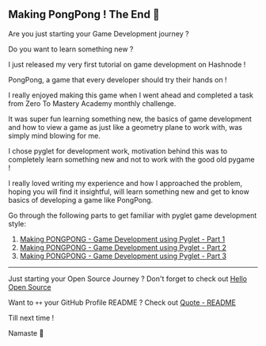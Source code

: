 ## Making PongPong ! The End 🤝

Are you just starting your Game Development journey ?

Do you want to learn something new ?

I just released my very first tutorial on game development on Hashnode !

PongPong, a game that every developer should try their hands on !

I really enjoyed making this game when I went ahead and completed a task from Zero To Mastery Academy monthly challenge.

It was super fun learning something new, the basics of game development and how to view a game as just like a geometry plane to work with, was simply mind blowing for me.

I chose pyglet for development work, motivation behind this was to completely learn something new and not to work with the good old pygame !

I really loved writing my experience and how I approached the problem, hoping you will find it insightful, will learn something new and get to know basics of developing a game like PongPong.

Go through the following parts to get familiar with pyglet game development style:

1. [Making PONGPONG - Game Development using Pyglet - Part 1](https://blog.codekaro.info/making-pongpong-game-development-using-pyglet-part-1)
2. [Making PONGPONG - Game Development using Pyglet - Part 2](https://blog.codekaro.info/making-pongpong-game-development-using-pyglet-part-2)
3. [Making PONGPONG - Game Development using Pyglet - Part 3](https://blog.codekaro.info/making-pongpong-game-development-using-pyglet-part-3)

---

Just starting your Open Source Journey ? Don't forget to check out [Hello Open Source](https://github.com/siddharth2016/hello-open-source)

Want to `++` your GitHub Profile README ? Check out [Quote - README](https://github.com/marketplace/actions/quote-readme)

Till next time !

Namaste 🙏

